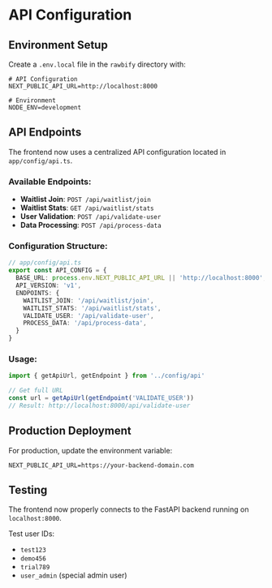 # API Configuration

## Environment Setup

Create a `.env.local` file in the `rawbify` directory with:

```env
# API Configuration
NEXT_PUBLIC_API_URL=http://localhost:8000

# Environment
NODE_ENV=development
```

## API Endpoints

The frontend now uses a centralized API configuration located in `app/config/api.ts`.

### Available Endpoints:

- **Waitlist Join**: `POST /api/waitlist/join`
- **Waitlist Stats**: `GET /api/waitlist/stats`
- **User Validation**: `POST /api/validate-user`
- **Data Processing**: `POST /api/process-data`

### Configuration Structure:

```typescript
// app/config/api.ts
export const API_CONFIG = {
  BASE_URL: process.env.NEXT_PUBLIC_API_URL || 'http://localhost:8000',
  API_VERSION: 'v1',
  ENDPOINTS: {
    WAITLIST_JOIN: '/api/waitlist/join',
    WAITLIST_STATS: '/api/waitlist/stats',
    VALIDATE_USER: '/api/validate-user',
    PROCESS_DATA: '/api/process-data',
  }
}
```

### Usage:

```typescript
import { getApiUrl, getEndpoint } from '../config/api'

// Get full URL
const url = getApiUrl(getEndpoint('VALIDATE_USER'))
// Result: http://localhost:8000/api/validate-user
```

## Production Deployment

For production, update the environment variable:

```env
NEXT_PUBLIC_API_URL=https://your-backend-domain.com
```

## Testing

The frontend now properly connects to the FastAPI backend running on `localhost:8000`.

Test user IDs:
- `test123`
- `demo456` 
- `trial789`
- `user_admin` (special admin user) 